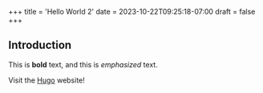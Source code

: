 +++
title = 'Hello World 2'
date = 2023-10-22T09:25:18-07:00
draft = false
+++
## Introduction

This is **bold** text, and this is *emphasized* text.

Visit the [Hugo](https://gohugo.io) website!